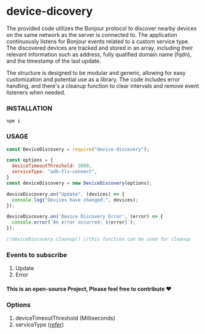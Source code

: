 # device-dicovery

The provided code utilizes the Bonjour protocol to discover nearby devices on the same network as the server is connected to. The application continuously listens for Bonjour events related to a custom service type. The discovered devices are tracked and stored in an array, including their relevant information such as address, fully qualified domain name (fqdn), and the timestamp of the last update.

The structure is designed to be modular and generic, allowing for easy customization and potential use as a library. The code includes error handling, and there's a cleanup function to clear intervals and remove event listeners when needed.


### INSTALLATION
```shell
npm i
```

### USAGE
```javascript
const DeviceDiscovery = require("device-discovery");

const options = {
  deviceTimeoutThreshold: 3000,
  serviceType: "adb-tls-connect",
}
const deviceDiscovery = new DeviceDiscovery(options);

deviceDiscovery.on("Update", (devices) => {
  console.log("Devices have changed:", devices);
});

deviceDiscovery.on('Device Discovery Error', (error) => {
  console.error(`An error occurred: ${error}`);
});

//deviceDiscovery.cleanup() //this function can be used for cleanup
```

### Events to subscribe 

1. Update
2. Error

#### This is an open-source Project, Please feel free to contribute ❤️
### Options 

1. deviceTimeoutThreshold (Milliseconds)
2. serviceType ([refer](https://www.iana.org/assignments/service-names-port-numbers/service-names-port-numbers.xhtml))

